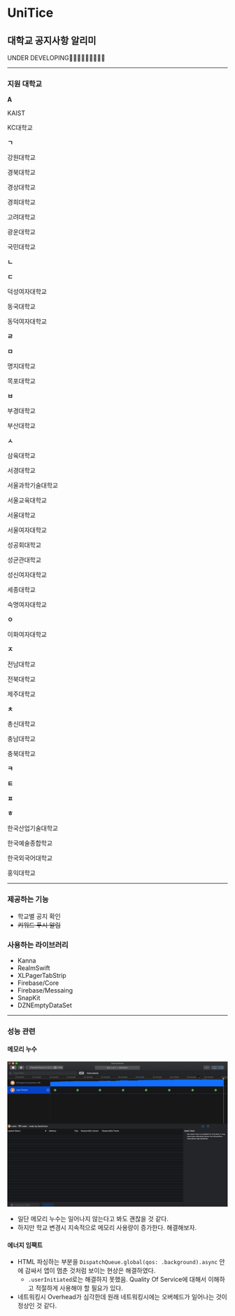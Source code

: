 # UniTice

## 대학교 공지사항 알리미

UNDER DEVELOPING👩🏻‍💻👩🏻‍💻👨🏻‍💻

---

### 지원 대학교

**A**

KAIST

KC대학교

**ㄱ**

강원대학교

경북대학교

경상대학교

경희대학교

고려대학교

광운대학교

국민대학교

**ㄴ**

**ㄷ**

덕성여자대학교

동국대학교

동덕여자대학교

**ㄹ**

**ㅁ**

명지대학교

목포대학교

**ㅂ**

부경대학교

부산대학교

**ㅅ**

삼육대학교

서경대학교

서울과학기술대학교

서울교육대학교

서울대학교

서울여자대학교

성공회대학교

성균관대학교

성신여자대학교

세종대학교

숙명여자대학교

**ㅇ**

이화여자대학교

**ㅈ**

전남대학교

전북대학교

제주대학교

**ㅊ**

총신대학교

충남대학교

충북대학교

**ㅋ**

**ㅌ**

**ㅍ**

**ㅎ**

한국산업기술대학교

한국예술종합학교

한국외국어대학교

홍익대학교

---

### 제공하는 기능

- 학교별 공지 확인
- ~~키워드 푸시 알림~~

### 사용하는 라이브러리

- Kanna
- RealmSwift
- XLPagerTabStrip
- Firebase/Core
- Firebase/Messaing
- SnapKit
- DZNEmptyDataSet

---

### 성능 관련

#### 메모리 누수

![image](./images/1.png)

- 일단 메모리 누수는 일어나지 않는다고 봐도 괜찮을 것 같다.
- 하지만 학교 변경시 지속적으로 메모리 사용량이 증가한다. 해결해보자.

#### 에너지 임팩트

- HTML 파싱하는 부분을 `DispatchQueue.global(qos: .background).async` 안에 감싸서 앱이 멈춘 것처럼 보이는 현상은 해결하였다.
  - `.userInitiated`로는 해결하지 못했음.  Quality Of Service에 대해서 이해하고 적절하게 사용해야 할 필요가 있다.
- 네트워킹시 Overhead가 심각한데 원래 네트워킹시에는 오버헤드가 일어나는 것이 정상인 것 같다.


